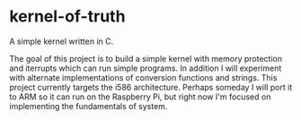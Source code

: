 kernel-of-truth
===============

A simple kernel written in C.

The goal of this project is to build a simple kernel with memory protection and iterrupts which can run
simple programs.
In addition I will experiment with alternate implementations of conversion functions and strings.
This project currently targets the i586 architecture. Perhaps someday I will port it to ARM so it can 
run on the Raspberry Pi, but right now I'm focused on implementing the fundamentals of system.

